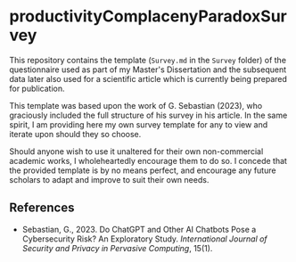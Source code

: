 # productivityComplacenyParadoxSurvey

This repository contains the template (`Survey.md` in the `Survey` folder) of the questionnaire used as part of my Master's Dissertation and the subsequent data later also used for a scientific article which is currently being prepared for publication.

This template was based upon the work of G. Sebastian (2023), who graciously included the full structure of his survey in his article. In the same spirit, I am providing here my own survey template for any to view and iterate upon should they so choose.

Should anyone wish to use it unaltered for their own non-commercial academic works, I wholeheartedly encourage them to do so. I concede that the provided template is by no means perfect, and encourage any future scholars to adapt and improve to suit their own needs.
## References
* Sebastian, G., 2023. Do ChatGPT and Other AI Chatbots Pose a Cybersecurity Risk? An Exploratory Study. *International Journal of Security and Privacy in Pervasive Computing*, 15(1).